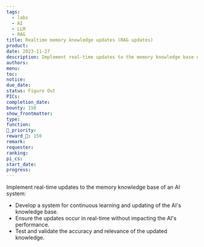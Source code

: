 ```yaml
---
tags:
  - labs
  - AI
  - LLM
  - RAG
title: Realtime memory knowledge updates (RAG updates)
product: 
date: 2023-11-27
description: Implement real-time updates to the memory knowledge base of an AI system.
authors: 
menu: 
toc: 
notice: 
due_date: 
status: Figure Out
PICs: 
completion_date: 
bounty: 150
show_frontmatter: 
type: 
function: 
🔺_priority: 
reward_🧊: 150
remark: 
requester: 
ranking: 
pi_cs: 
start_date: 
progress:
---
```


Implement real-time updates to the memory knowledge base of an AI system:

* Develop a system for continuous learning and updating of the AI's knowledge base.
* Ensure the updates occur in real-time without impacting the AI's performance.
* Test and validate the accuracy and relevance of the updated knowledge.
